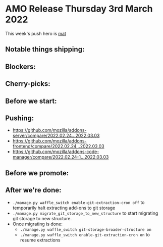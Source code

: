 # AMO Release Thursday 3rd March 2022

This week's push hero is [mat](https://github.com/diox)

## Notable things shipping:

## Blockers:

## Cherry-picks:

## Before we start:

## Pushing:

- https://github.com/mozilla/addons-server/compare/2022.02.24...2022.03.03
- https://github.com/mozilla/addons-frontend/compare/2022.02.24...2022.03.03
- https://github.com/mozilla/addons-code-manager/compare/2022.02.24-1...2022.03.03

## Before we promote:

## After we're done:
- `./manage.py waffle_switch enable-git-extraction-cron off` to temporarily halt extracting add-ons to git storage
- `./manage.py migrate_git_storage_to_new_structure` to start migrating git storage to new structure.
- Once migrating is done:
  - `./manage.py waffle_switch git-storage-broader-structure on`
  - `./manage.py waffle_switch enable-git-extraction-cron on` to resume extractions
